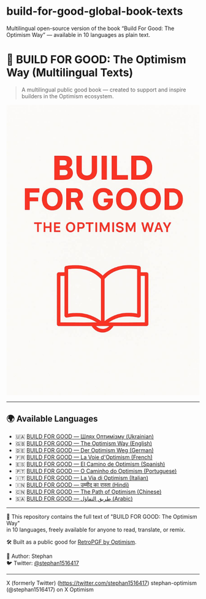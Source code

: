 # build-for-good-global-book-texts
Multilingual open-source version of the book “Build For Good: The Optimism Way” — available in 10 languages as plain text.
# 📘 BUILD FOR GOOD: The Optimism Way (Multilingual Texts)

> A multilingual public good book — created to support and inspire builders in the Optimism ecosystem.

![Book Banner](banner.jpg)

---

## 🌍 Available Languages

- 🇺🇦 [BUILD FOR GOOD — Шлях Оптимізму (Ukrainian)](build-for-good-ukrainian.txt)
- 🇬🇧 [BUILD FOR GOOD — The Optimism Way (English)](build-for-good-english.txt)
- 🇩🇪 [BUILD FOR GOOD — Der Optimism Weg (German)](build-for-good-german.txt)
- 🇫🇷 [BUILD FOR GOOD — La Voie d'Optimism (French)](build-for-good-french.txt)
- 🇪🇸 [BUILD FOR GOOD — El Camino de Optimism (Spanish)](build-for-good-spanish.txt)
- 🇵🇹 [BUILD FOR GOOD — O Caminho do Optimism (Portuguese)](build-for-good-portuguese.txt)
- 🇮🇹 [BUILD FOR GOOD — La Via di Optimism (Italian)](build-for-good-italian.txt)
- 🇮🇳 [BUILD FOR GOOD — उम्मीद का रास्ता (Hindi)](build-for-good-hindi.txt)
- 🇨🇳 [BUILD FOR GOOD — The Path of Optimism (Chinese)](build-for-good-chinese.txt)
- 🇸🇦 [BUILD FOR GOOD — طريق التفاؤل (Arabic)](build-for-good-arabic.txt)

---

📖 This repository contains the full text of "BUILD FOR GOOD: The Optimism Way"  
in 10 languages, freely available for anyone to read, translate, or remix.

🛠️ Built as a public good for [RetroPGF by Optimism](https://community.optimism.io/retropgf).

👤 Author: Stephan  
🐦 Twitter: [@stephan1516417](https://twitter.com/stephan1516417)

---

X (formerly Twitter) (https://twitter.com/stephan1516417)
stephan-optimism (@stephan1516417) on X
Optimism 
